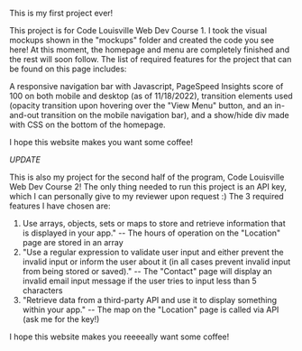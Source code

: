 This is my first project ever!

This project is for Code Louisville Web Dev Course 1. I took the visual mockups shown in the "mockups" folder and created the code you see here! At this moment, the homepage and menu are completely finished and the rest will soon follow. The list of required features for the project that can be found on this page includes:

A responsive navigation bar with Javascript, PageSpeed Insights score of 100 on both mobile and desktop (as of 11/18/2022), transition elements used (opacity transition upon hovering over the "View Menu" button, and an in-and-out transition on the mobile navigation bar), and a show/hide div made with CSS on the bottom of the homepage.

I hope this website makes you want some coffee!

*UPDATE*

This is also my project for the second half of the program, Code Louisville Web Dev Course 2! The only thing needed to run this project is an API key, which I can personally give to my reviewer upon request :) The 3 required features I have chosen are:
1) Use arrays, objects, sets or maps to store and retrieve information that is displayed in your app." -- The hours of operation on the "Location" page are stored in an array
2) "Use a regular expression to validate user input and either prevent the invalid input or inform the user about it (in all cases prevent invalid input from being stored or saved)." -- The "Contact" page will display an invalid email input message if the user tries to input less than 5 characters
3) "Retrieve data from a third-party API and use it to display something within your app." -- The map on the "Location" page is called via API (ask me for the key!)

I hope this website makes you reeeeally want some coffee!

